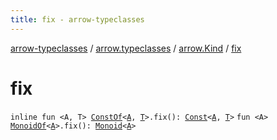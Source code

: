 ```yaml
---
title: fix - arrow-typeclasses
---
```


[arrow-typeclasses](../../index.html) / [arrow.typeclasses](../index.html) / [arrow.Kind](index.html) / [fix](./fix.html)

# fix

`inline fun <A, T> `[`ConstOf`](../-const-of.html)`<`[`A`](fix.html#A)`, `[`T`](fix.html#T)`>.fix(): `[`Const`](../-const/index.html)`<`[`A`](fix.html#A)`, `[`T`](fix.html#T)`>`
`fun <A> `[`MonoidOf`](../-monoid-of.html)`<`[`A`](fix.html#A)`>.fix(): `[`Monoid`](../-monoid/index.html)`<`[`A`](fix.html#A)`>`